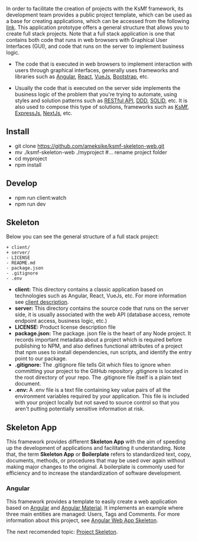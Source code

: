 In order to facilitate the creation of projects with the KsMf framework, its development team provides a public project template, which can be used as a base for creating applications, which can be accessed from the following [link](https://github.com/ameksike/ksmf-skeleton-web). This application prototype offers a general structure that allows you to create full stack projects. Note that a full stack application is one that contains both code that runs in web browsers with Graphical User Interfaces (GUI), and code that runs on the server to implement business logic.

- The code that is executed in web browsers to implement interaction with users through graphical interfaces, generally uses frameworks and libraries such as [Angular](https://angular.io/docs), [React](https://en.reactjs.org/docs/getting-started.html), [VueJs](https://vuejs.org/v2/guide/), [Bootstrap](https://getbootstrap.com/docs/5.1/getting-started/introduction/), etc.

- Usually the code that is executed on the server side implements the business logic of the problem that you're trying to automate, using styles and solution patterns such as [RESTful API](https://es.wikipedia.org/wiki/Transferencia_de_Estado_Representacional), [DDD](https://en.wikipedia.org/wiki/Domain-driven_design), [SOLID](https://es.wikipedia.org/wiki/SOLID), etc. It is also used to compose this type of solutions, frameworks such as [KsMf](https://github.com/ameksike/ksmf/wiki), [ExpressJs](https://expressjs.com/es/), [NextJs](https://nextjs.org/), etc.

## Install
- git clone https://github.com/ameksike/ksmf-skeleton-web.git
- mv ./ksmf-skeleton-web ./myproject   #... rename project folder
- cd myproject
- npm install 

## Develop
- npm run client:watch
- npm run dev

## Skeleton
Below you can see the general structure of a full stack project:
```
+ client/
+ server/
- LICENSE
- README.md
- package.json
- .gitignore
- .env
```

- **client:** This directory contains a classic application based on technologies such as Angular, React, VueJs, etc. For more information see [client description](https://github.com/ameksike/ksmf-skeleton-web/tree/main/client).
- **server:** This directory contains the source code that runs on the server side, it is usually associated with the web API (database access, remote endpoint access, business logic, etc.)
- **LICENSE:** Product license description file
- **package.json:** The package. json file is the heart of any Node project. It records important metadata about a project which is required before publishing to NPM, and also defines functional attributes of a project that npm uses to install dependencies, run scripts, and identify the entry point to our package.
- **.gitignore:** The .gitignore file tells Git which files to ignore when committing your project to the GitHub repository .gitignore is located in the root directory of your repo. The .gitignore file itself is a plain text document.
- **.env:** A .env file is a text file containing key value pairs of all the environment variables required by your application. This file is included with your project locally but not saved to source control so that you aren't putting potentially sensitive information at risk.

## Skeleton App
This framework provides different **Skeleton App** with the aim of speeding up the development of applications and facilitating it understanding. Note that, the term **Skeleton App** or **Boilerplate** refers to standardized text, copy, documents, methods, or procedures that may be used over again without making major changes to the original. A boilerplate is commonly used for efficiency and to increase the standardization of software development.

### Angular 
This framework provides a template to easily create a web application based on [Angular](https://angular.io/) and [Angular Material](https://material.angular.io/). It implements an example where three main entities are managed: Users, Tags and Comments. For more information about this project, see [Angular Web App Skeleton](https://github.com/ameksike/ksmf-skeleton-web-angular).

The next recomended topic: [Project Skeleton](./common.project_skeleton.md).